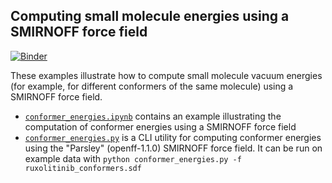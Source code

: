 ## Computing small molecule energies using a SMIRNOFF force field

[![Binder](https://mybinder.org/badge_logo.svg)](https://mybinder.org/v2/gh/openforcefield/openff-toolkit/latest?filepath=examples%2Fconformer_energies%2Fconformer_energies.ipynb)

These examples illustrate how to compute small molecule vacuum energies (for example, for different conformers of the same molecule) using a SMIRNOFF force field.

* [`conformer_energies.ipynb`](conformer_energies.ipynb) contains an example illustrating the computation of conformer energies using a SMIRNOFF force field
* [`conformer_energies.py`](conformer_energies.py) is a CLI utility for computing conformer energies using the "Parsley" (openff-1.1.0) SMIRNOFF force field.
  It can be run on example data with `python conformer_energies.py -f ruxolitinib_conformers.sdf`
